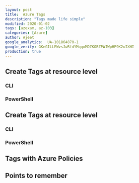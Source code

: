 ```yaml
---
layout: post
title:  Azure Tags
description: "Tags made life simple"
modified: 2020-01-02
tags: [azexam, az-103]
categories: [Azure]
author: Ajeet
google_analytics:  UA-101864870-1
google_verify: GKeGILLEWvsJwRfdYMqqoMDZKOBZPWIWpHP9K2uIXHI
production: true
---
```




## Create Tags at resource level

### CLI

### PowerShell

## Create Tags at resource level

### CLI

### PowerShell

## Tags with Azure Policies

## Points to remember
